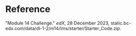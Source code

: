 # Reference

"Module 14 Challenge." _edX_, 28 December 2023, static.bc-edx.com/data/dl-1-2/m14/lms/starter/Starter_Code.zip.